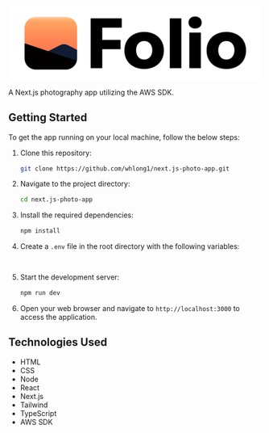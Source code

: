 <img src="public/assets/branding/banner.svg" alt="Banner"/>

A Next.js photography app utilizing the AWS SDK.

## Getting Started

To get the app running on your local machine, follow the below steps:

1. Clone this repository:

    ```bash
    git clone https://github.com/whlong1/next.js-photo-app.git
    ```

2. Navigate to the project directory:

    ```bash
    cd next.js-photo-app
    ```

3. Install the required dependencies:

    ```bash
    npm install
    ```

4. Create a `.env` file in the root directory with the following variables:

    ```
      
    ```

5. Start the development server:

    ```bash
    npm run dev
    ```

6. Open your web browser and navigate to `http://localhost:3000` to access the application.

## Technologies Used

- HTML
- CSS
- Node
- React
- Next.js
- Tailwind
- TypeScript
- AWS SDK